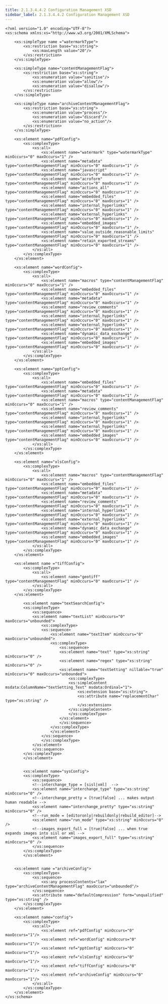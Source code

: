 ```yaml
---
title: 2.1.3.4.4.2 Configuration Management XSD
sidebar_label: 2.1.3.4.4.2 Configuration Management XSD
---
```


	<?xml version="1.0" encoding="UTF-8"?>
	<xs:schema xmlns:xs="http://www.w3.org/2001/XMLSchema">

		<xs:simpleType name ="watermarkType">
			<xs:restriction base="xs:string">
				<xs:maxLength value="20"/>
			</xs:restriction>
		</xs:simpleType>

		<xs:simpleType name="contentManagementFlag">
			<xs:restriction base="xs:string">
				<xs:enumeration value="sanitise"/>
				<xs:enumeration value="allow"/>
				<xs:enumeration value="disallow"/>
			</xs:restriction>
		</xs:simpleType>

		<xs:simpleType name="archiveContentManagementFlag">
			<xs:restriction base="xs:string">
				<xs:enumeration value="process"/>
				<xs:enumeration value="discard"/>
				<xs:enumeration value="no_action"/>
			</xs:restriction>
		</xs:simpleType>

		<xs:element name="pdfConfig">
			<xs:complexType>
				<xs:all>
					<xs:element name="watermark" type="watermarkType" minOccurs="0" maxOccurs="1" />
					<xs:element name="metadata" type="contentManagementFlag" minOccurs="0" maxOccurs="1" />
					<xs:element name="javascript" type="contentManagementFlag" minOccurs="0" maxOccurs="1" />
					<xs:element name="acroform" type="contentManagementFlag" minOccurs="0" maxOccurs="1" />
					<xs:element name="actions_all" type="contentManagementFlag" minOccurs="0" maxOccurs="1" />
					<xs:element name="embedded_files" type="contentManagementFlag" minOccurs="0" maxOccurs="1" />
					<xs:element name="internal_hyperlinks" type="contentManagementFlag" minOccurs="0" maxOccurs="1" />
					<xs:element name="external_hyperlinks" type="contentManagementFlag" minOccurs="0" maxOccurs="1" />
					<xs:element name="embedded_images" type="contentManagementFlag" minOccurs="0" maxOccurs="1" />
					<xs:element name="value_outside_reasonable_limits" type="contentManagementFlag" minOccurs="0" maxOccurs="1" />
					<xs:element name="retain_exported_streams" type="contentManagementFlag" minOccurs="0" maxOccurs="1" />
				</xs:all>
			</xs:complexType>
		</xs:element>

		<xs:element name="wordConfig">
			<xs:complexType>
				<xs:all>
					<xs:element name="macros" type="contentManagementFlag" minOccurs="0" maxOccurs="1" />
					<xs:element name="embedded_files" type="contentManagementFlag" minOccurs="0" maxOccurs="1" />
					<xs:element name="metadata" type="contentManagementFlag" minOccurs="0" maxOccurs="1" />
					<xs:element name="review_comments" type="contentManagementFlag" minOccurs="0" maxOccurs="1" />
					<xs:element name="internal_hyperlinks" type="contentManagementFlag" minOccurs="0" maxOccurs="1" />
					<xs:element name="external_hyperlinks" type="contentManagementFlag" minOccurs="0" maxOccurs="1" />
					<xs:element name="dynamic_data_exchange" type="contentManagementFlag" minOccurs="0" maxOccurs="1" />
					<xs:element name="embedded_images" type="contentManagementFlag" minOccurs="0" maxOccurs="1" />
				</xs:all>
			</xs:complexType>
		</xs:element>

		<xs:element name="pptConfig">
			<xs:complexType>
				<xs:all>
					<xs:element name="embedded_files" type="contentManagementFlag" minOccurs="0" maxOccurs="1" />
					<xs:element name="metadata" type="contentManagementFlag" minOccurs="0" maxOccurs="1" />
					<xs:element name="macros" type="contentManagementFlag" minOccurs="0" maxOccurs="1" />
					<xs:element name="review_comments" type="contentManagementFlag" minOccurs="0" maxOccurs="1" />
					<xs:element name="internal_hyperlinks" type="contentManagementFlag" minOccurs="0" maxOccurs="1" />
					<xs:element name="external_hyperlinks" type="contentManagementFlag" minOccurs="0" maxOccurs="1" />
					<xs:element name="embedded_images" type="contentManagementFlag" minOccurs="0" maxOccurs="1" />
				</xs:all>
			</xs:complexType>
		</xs:element>

		<xs:element name="xlsConfig">
			<xs:complexType>
				<xs:all>
					<xs:element name="macros" type="contentManagementFlag" minOccurs="0" maxOccurs="1" />
					<xs:element name="embedded_files" type="contentManagementFlag" minOccurs="0" maxOccurs="1" />
					<xs:element name="metadata" type="contentManagementFlag" minOccurs="0" maxOccurs="1" />
					<xs:element name="review_comments" type="contentManagementFlag" minOccurs="0" maxOccurs="1" />
					<xs:element name="internal_hyperlinks" type="contentManagementFlag" minOccurs="0" maxOccurs="1" />
					<xs:element name="external_hyperlinks" type="contentManagementFlag" minOccurs="0" maxOccurs="1" />
					<xs:element name="dynamic_data_exchange" type="contentManagementFlag" minOccurs="0" maxOccurs="1" />
					<xs:element name="embedded_images" type="contentManagementFlag" minOccurs="0" maxOccurs="1" />
				</xs:all>
			</xs:complexType>
		</xs:element>

		<xs:element name ="tiffConfig">
			<xs:complexType>
				<xs:all>
					<xs:element name="geotiff" type="contentManagementFlag" minOccurs="0" maxOccurs="1" />
				</xs:all>
			</xs:complexType>
		</xs:element>

			<xs:element name="textSearchConfig">
			<xs:complexType>
				<xs:sequence>
				<xs:element name="textList" minOccurs="0" maxOccurs="unbounded">
					<xs:complexType>
					<xs:sequence>
						<xs:element name="textItem" minOccurs="0" maxOccurs="unbounded">
						<xs:complexType>
							<xs:sequence>
							<xs:element name="text" type="xs:string" minOccurs="0" />
							<xs:element name="regex" type="xs:string" minOccurs="0" />
							<xs:element name="textSetting" nillable="true" minOccurs="0" maxOccurs="unbounded">
								<xs:complexType>
								<xs:simpleContent msdata:ColumnName="textSetting_Text" msdata:Ordinal="1">
									<xs:extension base="xs:string">
									<xs:attribute name="replacementChar" type="xs:string" />
									</xs:extension>
								</xs:simpleContent>
								</xs:complexType>
							</xs:element>
							</xs:sequence>
						</xs:complexType>
						</xs:element>
					</xs:sequence>
					</xs:complexType>
				</xs:element>
				</xs:sequence>
			</xs:complexType>
			</xs:element>
		
		
			<xs:element name="sysConfig">
			<xs:complexType>
				<xs:sequence>
				<!--interchange_type = [sisl|xml]  -->
				<xs:element name="interchange_type" type="xs:string" minOccurs="0" />
				<!--interchange_pretty = [true|false] ... makes output human readable -->
				<xs:element name="interchange_pretty" type="xs:string" minOccurs="0" />
				<!--run_mode = [editoronly|rebuildonly|rebuild_editor]-->
				<xs:element name="run_mode" type="xs:string" minOccurs="0" />
				<!--images_export_full = [true|false] ... when true expands images into sisl or xml -->
				<xs:element name="images_export_full" type="xs:string" minOccurs="0" />
				</xs:sequence>
			</xs:complexType>
			</xs:element>
		
		
		<xs:element name ="archiveConfig">
			<xs:complexType>
				<xs:sequence>
					<xs:any processContents="lax" type="archiveContentManagementFlag" maxOccurs="unbounded"/>
				</xs:sequence>
				<xs:attribute name="defaultCompression" form="unqualified" type="xs:string" />
			</xs:complexType>
		</xs:element>

		<xs:element name="config">
			<xs:complexType>
				<xs:all>
					<xs:element ref="pdfConfig" minOccurs="0" maxOccurs="1"/>
					<xs:element ref="wordConfig" minOccurs="0" maxOccurs="1"/>
					<xs:element ref="pptConfig" minOccurs="0" maxOccurs="1"/>
					<xs:element ref="xlsConfig" minOccurs="0" maxOccurs="1"/>
					<xs:element ref="tiffConfig" minOccurs="0" maxOccurs="1"/>
					<xs:element ref="archiveConfig" minOccurs="0" maxOccurs="1"/>
				</xs:all>
			</xs:complexType>
		</xs:element>
	</xs:schema>